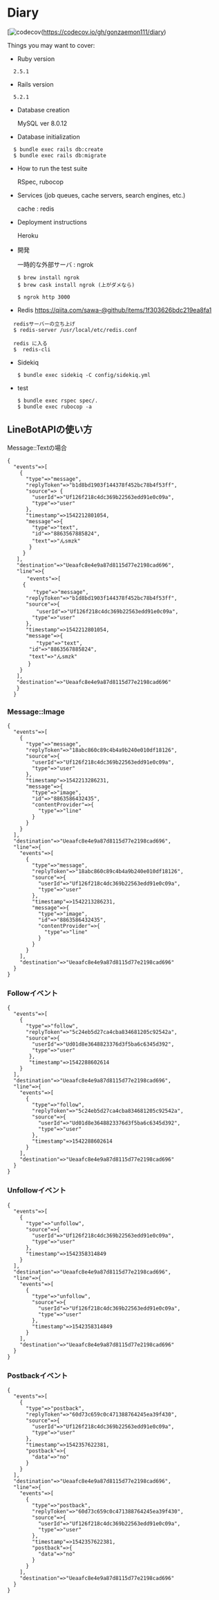# Diary

[![codecov](https://codecov.io/gh/gonzaemon111/diary/branch/master/graph/badge.svg)(https://codecov.io/gh/gonzaemon111/diary)

Things you may want to cover:

* Ruby version

```
  2.5.1
```

* Rails version

```
  5.2.1
```

* Database creation

  MySQL ver 8.0.12

* Database initialization

```
  $ bundle exec rails db:create
  $ bundle exec rails db:migrate
```

* How to run the test suite

  RSpec, rubocop

* Services (job queues, cache servers, search engines, etc.)

  cache : redis

* Deployment instructions

  Heroku


* 開発

  一時的な外部サーバ : ngrok
  ```
  $ brew install ngrok
  $ brew cask install ngrok (上がダメなら)
  ```

  ```
  $ ngrok http 3000
  ```
  
* Redis
https://qiita.com/sawa-@github/items/1f303626bdc219ea8fa1

```
  redisサーバーの立ち上げ
  $ redis-server /usr/local/etc/redis.conf

  redis に入る
  $  redis-cli
```
  
* Sidekiq

  ```
  $ bundle exec sidekiq -C config/sidekiq.yml
  ```
  
* test

  ```
  $ bundle exec rspec spec/.
  $ bundle exec rubocop -a
  ```


## LineBotAPIの使い方

Message::Textの場合
```
{
  "events"=>[
    {
      "type"=>"message",
      "replyToken"=>"b1d8bd1903f144378f452bc78b4f53ff",
      "source"=> {
        "userId"=>"Uf126f218c4dc369b22563edd91e0c09a",
        "type"=>"user"
      },
      "timestamp"=>1542212801054,
      "message"=>{
        "type"=>"text",
        "id"=>"8863567885824",
        "text"=>"んsmzk"
       }
     }
   ],
   "destination"=>"Ueaafc8e4e9a87d8115d77e2198cad696",
   "line"=>{
   　　"events"=>[
     {
     　　"type"=>"message",
      "replyToken"=>"b1d8bd1903f144378f452bc78b4f53ff",
      "source"=>{
      　　"userId"=>"Uf126f218c4dc369b22563edd91e0c09a",
        "type"=>"user"
      },
      "timestamp"=>1542212801054,
      "message"=>{
      　　"type"=>"text",
       "id"=>"8863567885824",
       "text"=>"んsmzk"
     　}
    }
   ],
   "destination"=>"Ueaafc8e4e9a87d8115d77e2198cad696"
   }
  }
```
### Message::Image
```
{
  "events"=>[
    {
      "type"=>"message",
      "replyToken"=>"18abc860c89c4b4a9b240e010df18126",
      "source"=>{
        "userId"=>"Uf126f218c4dc369b22563edd91e0c09a",
        "type"=>"user"
      },
      "timestamp"=>1542213286231,
      "message"=>{
        "type"=>"image",
        "id"=>"8863586432435",
        "contentProvider"=>{
          "type"=>"line"
        }
      }
    }
  ],
  "destination"=>"Ueaafc8e4e9a87d8115d77e2198cad696",
  "line"=>{
    "events"=>[
      {
        "type"=>"message",
        "replyToken"=>"18abc860c89c4b4a9b240e010df18126",
        "source"=>{
          "userId"=>"Uf126f218c4dc369b22563edd91e0c09a",
          "type"=>"user"
        },
        "timestamp"=>1542213286231,
        "message"=>{
          "type"=>"image",
          "id"=>"8863586432435",
          "contentProvider"=>{
            "type"=>"line"
          }
        }
      }
    ],
    "destination"=>"Ueaafc8e4e9a87d8115d77e2198cad696"
  }
}
```


### Followイベント

```
{
  "events"=>[
    {
      "type"=>"follow",
      "replyToken"=>"5c24eb5d27ca4cba834681205c92542a",
      "source"=>{
        "userId"=>"Ud01d8e3648823376d3f5ba6c6345d392",
        "type"=>"user"
       },
       "timestamp"=>1542288602614
    }
  ],
  "destination"=>"Ueaafc8e4e9a87d8115d77e2198cad696",
  "line"=>{
    "events"=>[
      {
        "type"=>"follow",
        "replyToken"=>"5c24eb5d27ca4cba834681205c92542a",
        "source"=>{
          "userId"=>"Ud01d8e3648823376d3f5ba6c6345d392",
          "type"=>"user"
        },
        "timestamp"=>1542288602614
      }
    ],
    "destination"=>"Ueaafc8e4e9a87d8115d77e2198cad696"
  }
}

```

### Unfollowイベント

```
{
  "events"=>[
    {
      "type"=>"unfollow",
      "source"=>{
        "userId"=>"Uf126f218c4dc369b22563edd91e0c09a",
        "type"=>"user"
      },
      "timestamp"=>1542358314849
    }
  ],
  "destination"=>"Ueaafc8e4e9a87d8115d77e2198cad696",
  "line"=>{
    "events"=>[
      {
        "type"=>"unfollow",
        "source"=>{
          "userId"=>"Uf126f218c4dc369b22563edd91e0c09a",
          "type"=>"user"
        },
        "timestamp"=>1542358314849
      }
    ],
    "destination"=>"Ueaafc8e4e9a87d8115d77e2198cad696"
  }
}
```

### Postbackイベント

```
{
  "events"=>[
    {
      "type"=>"postback",
      "replyToken"=>"60d73c659c0c471388764245ea39f430",
      "source"=>{
        "userId"=>"Uf126f218c4dc369b22563edd91e0c09a",
        "type"=>"user"
      },
      "timestamp"=>1542357622381,
      "postback"=>{
        "data"=>"no"
      }
    }
  ],
  "destination"=>"Ueaafc8e4e9a87d8115d77e2198cad696",
  "line"=>{
    "events"=>[
      {
        "type"=>"postback",
        "replyToken"=>"60d73c659c0c471388764245ea39f430",
        "source"=>{
          "userId"=>"Uf126f218c4dc369b22563edd91e0c09a",
          "type"=>"user"
        },
        "timestamp"=>1542357622381,
        "postback"=>{
          "data"=>"no"
        }
      }
    ],
    "destination"=>"Ueaafc8e4e9a87d8115d77e2198cad696"
  }
}
```
